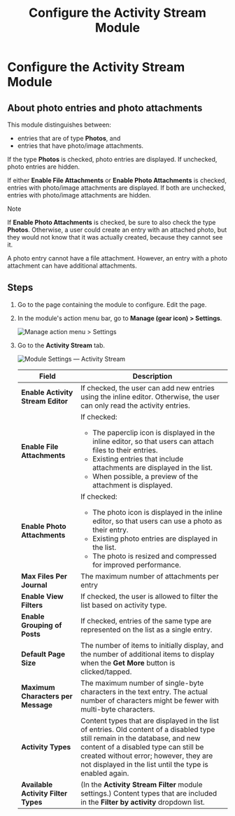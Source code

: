 ﻿---
uid: config-module-activity-stream
locale: en
title: Configure the Activity Stream Module
dnneditions: 
dnnversion: 09.02.00
related-topics: configure-module-on-page-pb-all
---

# Configure the Activity Stream Module

## About photo entries and photo attachments

This module distinguishes between:

*   entries that are of type **Photos**, and
*   entries that have photo/image attachments.

If the type **Photos** is checked, photo entries are displayed. If unchecked, photo entries are hidden.

If either **Enable File Attachments** or **Enable Photo Attachments** is checked, entries with photo/image attachments are displayed. If both are unchecked, entries with photo/image attachments are hidden.

> [!NOTE] 
> If **Enable Photo Attachments** is checked, be sure to also check the type **Photos**. Otherwise, a user could create an entry with an attached photo, but they would not know that it was actually created, because they cannot see it.

A photo entry cannot have a file attachment. However, an entry with a photo attachment can have additional attachments.

## Steps

1.  Go to the page containing the module to configure. Edit the page.
2.  In the module's action menu bar, go to **Manage (gear icon) \> Settings**.
    
      
    
    ![Manage action menu > Settings](/images/scr-actionmenu-manage-settings.png)
    
      
    
3.  Go to the **Activity Stream** tab.
    
      
    
    ![Module Settings — Activity Stream](/images/scr-modulesettings-ActivityStream.png)
    
      
    
    |**Field**|**Description**|
    |---|---|
    |**Enable Activity Stream Editor**|If checked, the user can add new entries using the inline editor. Otherwise, the user can only read the activity entries.|
    |**Enable File Attachments**|If checked:<ul><li>The paperclip icon is displayed in the inline editor, so that users can attach files to their entries.</li><li>Existing entries that include attachments are displayed in the list.</li><li>When possible, a preview of the attachment is displayed.</li></ul>|
    |**Enable Photo Attachments**|If checked:<ul><li>The photo icon is displayed in the inline editor, so that users can use a photo as their entry.</li><li>Existing photo entries are displayed in the list.</li><li>The photo is resized and compressed for improved performance.</li></ul>|
    |**Max Files Per Journal**|The maximum number of attachments per entry|
    |**Enable View Filters**|If checked, the user is allowed to filter the list based on activity type.|
    |**Enable Grouping of Posts**|If checked, entries of the same type are represented on the list as a single entry.|
    |**Default Page Size**|The number of items to initially display, and the number of additional items to display when the **Get More** button is clicked/tapped.|
    |**Maximum Characters per Message**|The maximum number of single-byte characters in the text entry. The actual number of characters might be fewer with multi-byte characters.|
    |**Activity Types**|Content types that are displayed in the list of entries. Old content of a disabled type still remain in the database, and new content of a disabled type can still be created without error; however, they are not displayed in the list until the type is enabled again.|
    |**Available Activity Filter Types**|(In the **Activity Stream Filter** module settings.) Content types that are included in the **Filter by activity** dropdown list.|
